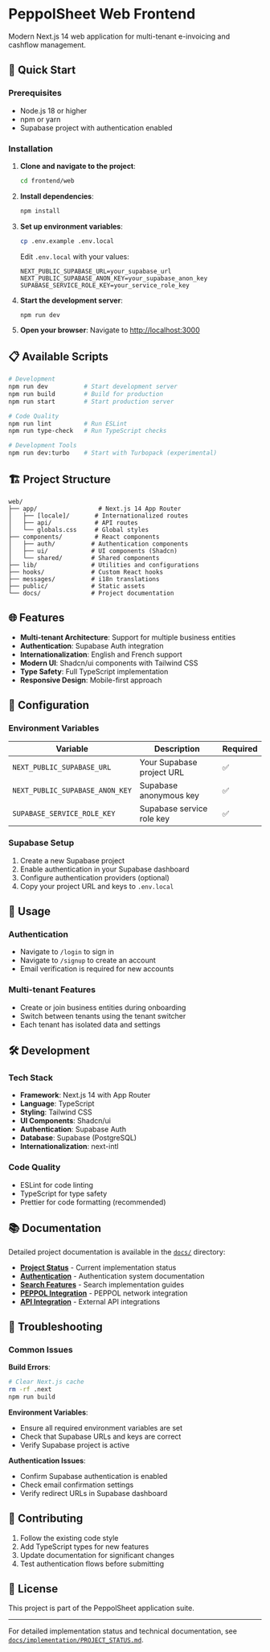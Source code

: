 # PeppolSheet Web Frontend

Modern Next.js 14 web application for multi-tenant e-invoicing and cashflow management.

## 🚀 Quick Start

### Prerequisites
- Node.js 18 or higher
- npm or yarn
- Supabase project with authentication enabled

### Installation

1. **Clone and navigate to the project**:
   ```bash
   cd frontend/web
   ```

2. **Install dependencies**:
   ```bash
   npm install
   ```

3. **Set up environment variables**:
   ```bash
   cp .env.example .env.local
   ```
   
   Edit `.env.local` with your values:
   ```env
   NEXT_PUBLIC_SUPABASE_URL=your_supabase_url
   NEXT_PUBLIC_SUPABASE_ANON_KEY=your_supabase_anon_key
   SUPABASE_SERVICE_ROLE_KEY=your_service_role_key
   ```

4. **Start the development server**:
   ```bash
   npm run dev
   ```

5. **Open your browser**:
   Navigate to [http://localhost:3000](http://localhost:3000)

## 📋 Available Scripts

```bash
# Development
npm run dev          # Start development server
npm run build        # Build for production
npm run start        # Start production server

# Code Quality
npm run lint         # Run ESLint
npm run type-check   # Run TypeScript checks

# Development Tools
npm run dev:turbo    # Start with Turbopack (experimental)
```

## 🏗️ Project Structure

```
web/
├── app/                 # Next.js 14 App Router
│   ├── [locale]/       # Internationalized routes
│   ├── api/            # API routes
│   └── globals.css     # Global styles
├── components/         # React components
│   ├── auth/          # Authentication components
│   ├── ui/            # UI components (Shadcn)
│   └── shared/        # Shared components
├── lib/               # Utilities and configurations
├── hooks/             # Custom React hooks
├── messages/          # i18n translations
├── public/            # Static assets
└── docs/              # Project documentation
```

## 🌐 Features

- **Multi-tenant Architecture**: Support for multiple business entities
- **Authentication**: Supabase Auth integration
- **Internationalization**: English and French support
- **Modern UI**: Shadcn/ui components with Tailwind CSS
- **Type Safety**: Full TypeScript implementation
- **Responsive Design**: Mobile-first approach

## 🔧 Configuration

### Environment Variables

| Variable | Description | Required |
|----------|-------------|----------|
| `NEXT_PUBLIC_SUPABASE_URL` | Your Supabase project URL | ✅ |
| `NEXT_PUBLIC_SUPABASE_ANON_KEY` | Supabase anonymous key | ✅ |
| `SUPABASE_SERVICE_ROLE_KEY` | Supabase service role key | ✅ |

### Supabase Setup

1. Create a new Supabase project
2. Enable authentication in your Supabase dashboard
3. Configure authentication providers (optional)
4. Copy your project URL and keys to `.env.local`

## 📱 Usage

### Authentication
- Navigate to `/login` to sign in
- Navigate to `/signup` to create an account
- Email verification is required for new accounts

### Multi-tenant Features
- Create or join business entities during onboarding
- Switch between tenants using the tenant switcher
- Each tenant has isolated data and settings

## 🛠️ Development

### Tech Stack
- **Framework**: Next.js 14 with App Router
- **Language**: TypeScript
- **Styling**: Tailwind CSS
- **UI Components**: Shadcn/ui
- **Authentication**: Supabase Auth
- **Database**: Supabase (PostgreSQL)
- **Internationalization**: next-intl

### Code Quality
- ESLint for code linting
- TypeScript for type safety
- Prettier for code formatting (recommended)

## 📚 Documentation

Detailed project documentation is available in the [`docs/`](./docs/) directory:

- **[Project Status](./docs/implementation/PROJECT_STATUS.md)** - Current implementation status
- **[Authentication](./docs/auth/)** - Authentication system documentation
- **[Search Features](./docs/search/)** - Search implementation guides
- **[PEPPOL Integration](./docs/peppol/)** - PEPPOL network integration
- **[API Integration](./docs/integration/)** - External API integrations

## 🐛 Troubleshooting

### Common Issues

**Build Errors**:
```bash
# Clear Next.js cache
rm -rf .next
npm run build
```

**Environment Variables**:
- Ensure all required environment variables are set
- Check that Supabase URLs and keys are correct
- Verify Supabase project is active

**Authentication Issues**:
- Confirm Supabase authentication is enabled
- Check email confirmation settings
- Verify redirect URLs in Supabase dashboard

## 🤝 Contributing

1. Follow the existing code style
2. Add TypeScript types for new features
3. Update documentation for significant changes
4. Test authentication flows before submitting

## 📄 License

This project is part of the PeppolSheet application suite.

---

For detailed implementation status and technical documentation, see [`docs/implementation/PROJECT_STATUS.md`](./docs/implementation/PROJECT_STATUS.md).